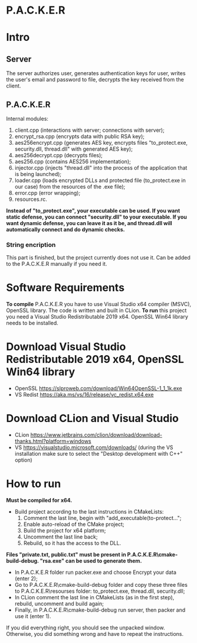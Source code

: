 # P.A.C.K.E.R


# Intro

 
## Server

The server authorizes user, generates authentication keys for user, writes the user's email and password to file, decrypts the key received from the client.
 
## P.A.C.K.E.R

Internal modules:
1. client.cpp (interactions with server; connections with server);
2. encrypt_rsa.cpp (encrypts data with public RSA key);
3. aes256encrypt.cpp (generates AES key, encrypts files "to_protect.exe, security.dll, thread.dll" with generated AES key); 
4. aes256decrypt.cpp (decrypts files);
5. aes256.cpp (contains AES256 implementation);
6. injector.cpp (injects "thread.dll" into the process of the application that is being launched);
7. loader.cpp (loads encrypted DLLs and protected file (to_protect.exe in our case) from the resources of the .exe file);
8. error.cpp (error wrapping);
9. resources.rc.
  
**Instead of "to_protect.exe", your executable can be used. If you want static defense, you can connect "security.dll" to your executable. If you want dynamic defense, you can leave it as it be, and thread.dll will automatically connect and do dynamic checks.** 

### String encription

This part is finished, but the project currently does not use it. Can be added to the P.A.C.K.E.R manually if you need it. 

# Software Requirements

**To compile** P.A.C.K.E.R you have to use Visual Studio x64 compiler (MSVC), OpenSSL library. The code is written and built in CLion. 
**To run** this project you need a Visual Studio Redistributable 2019 x64. OpenSSL Win64 library needs to be installed. 

# Download Visual Studio Redistributable 2019 x64, OpenSSL Win64 library

* OpenSSL https://slproweb.com/download/Win64OpenSSL-1_1_1k.exe
* VS Redist https://aka.ms/vs/16/release/vc_redist.x64.exe

# Download CLion and Visual Studio

* CLion https://www.jetbrains.com/clion/download/download-thanks.html?platform=windows
* VS https://visualstudio.microsoft.com/downloads/ (during the VS installation make sure to select the "Desktop development with C++" option)

# How to run

**Must be compiled for x64.**
 
* Build project according to the last instructions in CMakeLists:
	1. Comment the last line, begin with "add_executable(to-protect...";
	2. Enable auto-reload of the CMake project;
	3. Build the project for x64 platform;
	4. Uncomment the last line back;
	5. Rebuild, so it has the access to the DLL.

**Files "private.txt, public.txt" must be present in P.A.C.K.E.R\cmake-build-debug. "rsa.exe" can be used to generate them.** 

* In P.A.C.K.E.R folder run packer.exe and choose Encrypt your data (enter 2);
* Go to P.A.C.K.E.R\cmake-build-debug folder and copy these three files to P.A.C.K.E.R\resourses folder: to_protect.exe, thread.dll, security.dll;
* In CLion comment the last line in CMakeLists (as in the first step), rebuild, uncomment and build again;
* Finally, in P.A.C.K.E.R\cmake-build-debug run server, then packer and use it (enter 1).
 
If you did everything right, you should see the unpacked window. Otherwise, you did something wrong and have to repeat the instructions.
